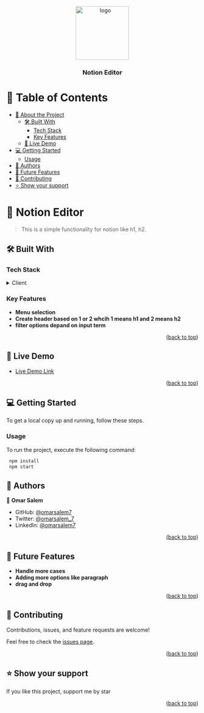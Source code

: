 <div align="center">
  <!-- You are encouraged to replace this logo with your own! Otherwise you can also remove it. -->
  <img src="https://upload.wikimedia.org/wikipedia/commons/4/45/Notion_app_logo.png" alt="logo" width="140"  height="auto" />
  <br/>

  <h3><b>Notion Editor</b></h3>

</div>

<!-- TABLE OF CONTENTS -->

# 📗 Table of Contents

- [📖 About the Project](#about-project)
  - [🛠 Built With](#built-with)
    - [Tech Stack](#tech-stack)
    - [Key Features](#key-features)
  - [🚀 Live Demo](#live-demo)
- [💻 Getting Started](#getting-started)
  - [Usage](#usage)
- [👥 Authors](#authors)
- [🔭 Future Features](#future-features)
- [🤝 Contributing](#contributing)
- [⭐️ Show your support](#support)
<!-- PROJECT DESCRIPTION -->

# 📖 Notion Editor <a name="about-project"></a>

> This is a simple functionality for notion like h1, h2.

## 🛠 Built With <a name="built-with"></a>

### Tech Stack <a name="tech-stack"></a>

<details>
  <summary>Client</summary>
  <ul>
    <li><a href="https://www.javascript.com/">JavaScript</a></li>
    <li><a href="https://webpack.js.org/">webpack</a></li>
  </ul>
</details>



<!-- Features -->

### Key Features <a name="key-features"></a>

- **Menu selection**
- **Create header based on 1 or 2 whcih 1 means h1 and 2 means h2**
- **filter options depand on input term**

<p align="right">(<a href="#readme-top">back to top</a>)</p>

<!-- LIVE DEMO -->

## 🚀 Live Demo <a name="live-demo"></a>

- [Live Demo Link](https://notion-editor.netlify.app/)

<p align="right">(<a href="#readme-top">back to top</a>)</p>

<!-- GETTING STARTED -->

## 💻 Getting Started <a name="getting-started"></a>

To get a local copy up and running, follow these steps.

### Usage

To run the project, execute the following command:

```sh
 npm install
 npm start
```

<!-- AUTHORS -->

## 👥 Authors <a name="authors"></a>

👤 **Omar Salem**

- GitHub: [@omarsalem7](https://github.com/omarsalem7)
- Twitter: [@omarsalem_7](https://twitter.com/Omar80491499)
- LinkedIn: [@omarsalem7](https://www.linkedin.com/in/omarsalem7)

<p align="right">(<a href="#readme-top">back to top</a>)</p>

<!-- FUTURE FEATURES -->

## 🔭 Future Features <a name="future-features"></a>


-  **Handle more cases**
-  **Adding more options like paragraph**
-  **drag and drop**

<p align="right">(<a href="#readme-top">back to top</a>)</p>

<!-- CONTRIBUTING -->

## 🤝 Contributing <a name="contributing"></a>

Contributions, issues, and feature requests are welcome!

Feel free to check the [issues page](../../issues/).

<p align="right">(<a href="#readme-top">back to top</a>)</p>

<!-- SUPPORT -->

## ⭐️ Show your support <a name="support"></a>


If you like this project, support me by star

<p align="right">(<a href="#readme-top">back to top</a>)</p>
